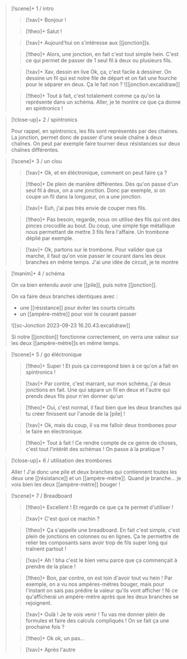 > [!scene]+ 1 / intro
> 
> > [!xav]+
> > Bonjour !
> 
> > [!theo]+
> > Salut !
> 
> > [!xav]+
> > Aujourd'hui on s'intéresse aux [[jonction]]s.
> 
> > [!theo]+
> > Alors, une jonction, en fait c'est tout simple hein. C'est ce qui permet de passer de 1 seul fil à deux ou plusieurs fils.
> 
> > [!xav]+ Xav, dessin en live
> > Ok, ça, c'est facile à dessiner. On dessine un fil qui est notre file de départ et on fait une fourche pour le séparer en deux. Ça le fait non ?
> > ![[jonction.excalidraw]]
> 
> > [!theo]+
> > Tout à fait, c'est totalement comme ça qu'on la représente dans un schéma. Aller, je te montre ce que ça donne en spintronics !
> 

> [!close-up]+ 2 / spintronics
> 
> Pour rappel, en spintronics, les fils sont représentés par des chaines. La jonction, permet donc de passer d'une seule chaîne à deux chaînes. On peut par exemple faire tourner deux résistances sur deux chaînes différentes.
> 

> [!scene]+ 3 / un clou
> 
> > [!xav]+
> > Ok, et en éléctronique, comment on peut faire ça ?
> 
> > [!theo]+
> > De plein de manière différentes. Dès qu'on passe d'un seul fil à deux, on a une jonction. Donc par exemple, si on coupe un fil dans la longueur, on a une jonction.
> 
> > [!xav]+
> > Euh,  j'ai pas très envie de couper mes fils.
> 
> > [!theo]+
> > Pas besoin, regarde, nous on utilise des fils qui ont des pinces crocodile au bout. Du coup, une simple tige métallique nous permettant de mettre 3 fils fera l'affaire. Un trombone déplié par exemple.
> 
> > [!xav]+
> > Ok, partons sur le trombone. Pour valider que ça marche, il faut qu'on voie passer le courant dans les deux branches en même temps. J'ai une idée de circuit, je te montre
> 

> [!manim]+ 4 / schéma
> 
> On va bien entendu avoir une [[pile]], puis notre [[jonction]].
> 
> On va faire deux branches identiques avec :
>   - une [[résistance]] pour éviter les courts circuits
>   - un [[ampère-mètre]] pour voir le courant passer
>    
>    ![[sc-Jonction 2023-09-23 16.20.43.excalidraw]]
> 
> Si notre [[jonction]] fonctionne correctement, on verra une valeur sur les deux [[ampère-mètre]]s en même temps.

> [!scene]+ 5 / go éléctronique
> 
> > [!theo]+
> > Super ! Et puis ça correspond bien à ce qu'on a fait en spintronics !
> 
> > [!xav]+
> > Par contre, c'est marrant, sur mon schéma, j'ai deux jonctions en fait. Une qui sépare un fil en deux et l'autre qui prends deux fils pour n'en donner qu'un
> 
> > [!theo]+
> > Oui, c'est normal, il faut bien que les deux branches qui tu créer finissent sur l'anode de la [pile] !
> 
> > [!xav]+
> > Ok, mais du coup, il va me falloir deux trombones pour le faire en électronique.
> 
> > [!theo]+
> > Tout à fait ! Ce rendre compte de ce genre de choses, c'est tout l’intérêt des schémas ! On passe à la pratique ?
> 

> [!close-up]+ 6 / utilisation des trombones
> 
> Aller ! J'ai donc une pile et deux branches qui contiennent toutes les deux une [[résistance]] et un [[ampère-mètre]]. Quand je branche… je vois bien les deux [[ampère-mètre]] bouger !
> 

> [!scene]+ 7 / Breadboard
> 
> > [!theo]+
> > Excellent ! Et regarde ce que ça te permet d'utiliser !
> 
> > [!xav]+
> > C'est quoi ce machin ?
> 
> > [!theo]+
> > Ça s'appelle une breadboard. En fait c'est simple, c'est plein de jonctions en colonnes ou en lignes. Ça te permettre de relier tes composants sans avoir trop de fils super long qui traînent partout !
> 
> > [!xav]+
> > Ah ! bha c'est le bien venu parce que ça commençait à prendre de la place !
> 
> > [!theo]+
> > Bon, par contre, on est loin d'avoir tout vu hein ! Par exemple, on a vu nos ampères-mètres bouger, mais pour l'instant on sais pas prédire la valeur qu'ils vont afficher !  Ni ce qu'afficherai un ampère-mètre après que les deux branches se rejoignent.
> 
> > [!xav]+
> > Oulà ! Je te vois venir ! Tu vas me donner plein de formules et faire des calculs compliqués ! On se fait ça une prochaine fois ?
> 
> > [!theo]+
> > Ok ok, un pas…
> 
> > [!xav]+
> > Après l'autre
> 
